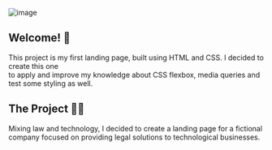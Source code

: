 ![image](https://user-images.githubusercontent.com/110556268/199816435-10fbe2c1-b32e-48a5-882c-975152c6c1d9.png)

<h2> Welcome! 👋 </h2>

<p>This project is my first landing page, built using HTML and CSS. I decided to create this one <br>
to apply and improve my knowledge about CSS flexbox, media queries and test some styling as well. </p>

<h2> The Project 👨‍💻 </h2>

<p> Mixing law and technology, I decided to create a landing page for a fictional company focused on providing legal solutions to technological businesses. <p>
